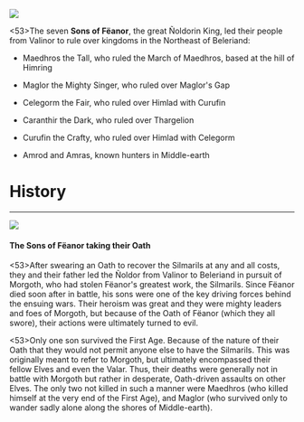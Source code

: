 ![](sonsOfFeanor/2.jpg)

<53>The seven **Sons of Fëanor**, the great Ñoldorin King, led their people from Valinor to rule over kingdoms in the Northeast of Beleriand:

- Maedhros the Tall, who ruled the March of Maedhros, based at the hill of Himring

- Maglor the Mighty Singer, who ruled over Maglor's Gap

- Celegorm the Fair, who ruled over Himlad with Curufin

- Caranthir the Dark, who ruled over Thargelion

- Curufin the Crafty, who ruled over Himlad with Celegorm

- Amrod and Amras, known hunters in Middle-earth

# History
---

![](sonsOfFeanor/1.jpg)

#### The Sons of Fëanor taking their Oath

<53>After swearing an Oath to recover the Silmarils at any and all costs, they and their father led the Ñoldor from Valinor to Beleriand in pursuit of Morgoth, who had stolen Fëanor's greatest work, the Silmarils. Since Fëanor died soon after in battle, his sons were one of the key driving forces behind the ensuing wars. Their heroism was great and they were mighty leaders and foes of Morgoth, but because of the Oath of Fëanor (which they all swore), their actions were ultimately turned to evil.

<53>Only one son survived the First Age. Because of the nature of their Oath that they would not permit anyone else to have the Silmarils. This was originally meant to refer to Morgoth, but ultimately encompassed their fellow Elves and even the Valar. Thus, their deaths were generally not in battle with Morgoth but rather in desperate, Oath-driven assaults on other Elves. The only two not killed in such a manner were Maedhros (who killed himself at the very end of the First Age), and Maglor (who survived only to wander sadly alone along the shores of Middle-earth).
